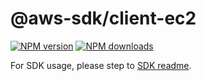 # @aws-sdk/client-ec2

[![NPM version](https://img.shields.io/npm/v/@aws-sdk/client-ec2/beta.svg)](https://www.npmjs.com/package/@aws-sdk/client-ec2)
[![NPM downloads](https://img.shields.io/npm/dm/@aws-sdk/client-ec2.svg)](https://www.npmjs.com/package/@aws-sdk/client-ec2)

For SDK usage, please step to [SDK readme](https://github.com/aws/aws-sdk-js-v3).
